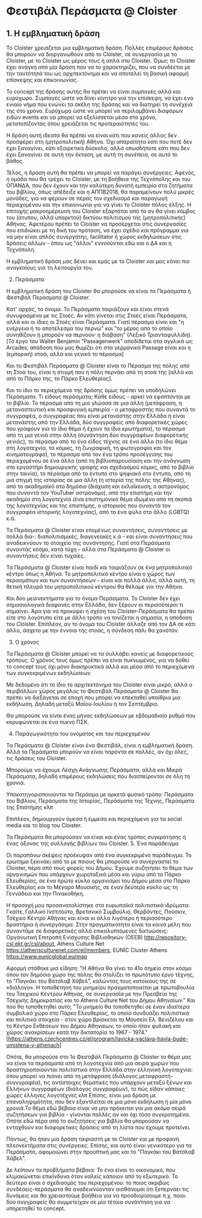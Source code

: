 # Φεστιβάλ Περάσματα @ Cloister

## 1. Η εμβληματική δράση

Το Cloister χρειάζεται μια εμβληματική δράση. Πολλές επιμέρους δράσεις θα μπορούν να διοργανωθούν από το Cloister, σε συνεργασία με το Cloister, με το Cloister ως μέρος τους ή απλά στο Cloister. Όμως το Cloister έχει ανάγκη από μία δράση που να το χαρακτηρίζει, που να συνδέεται με την ταυτότητά του ως αρχιτεκτόνημα και να αποτελεί τη βασική αφορμή επίσκεψης και επικοινωνίας.

Το concept της δράσης αυτής θα πρέπει να είναι συμπαγές αλλά και ευρύχωρο. Συμπαγές ώστε να δίνει κίνητρο για την επίσκεψη, να έχει ένα ενιαίο νήμα που ενώνει τα σκέλη της δράσης και να διατηρεί τη συνέχειά της στο χρόνο. Ευρύχωρο ώστε να μπορεί να περιλαμβάνει διαφόρων ειδών events και να μπορεί να εξελίσσεται μέσα στο χρόνο, μετατοπίζοντας όπου χρειάζεται τις προτεραιότητές του.

Η δράση αυτή ιδεατά θα πρέπει να είναι κάτι που κανείς άλλος δεν προσφέρει στη (μητροπολιτική) Αθήνα. Όχι απαραίτητα κάτι που ποτέ δεν έχει ξαναγίνει, κάτι εξαιρετικά δύσκολο, αλλά οπωσδήποτε κάτι που δεν έχει ξαναγίνει σε αυτή την έκταση, με αυτή τη συνέπεια, σε αυτό το βάθος.

Τέλος, η δράση αυτή θα πρέπει να μπορεί να παράγει συνέργειες. Αφενός, η ομάδα που θα τρέχει το Cloister, με τη βοήθεια της Τεχνόπολης και του ΟΠΑΝΔΑ, που δεν έχουν και την καλύτερη δυνατή εμπειρία στα ζητήματα του βιβλίου, όπως απέδειξε και η ΑΠΠΒ2018, θα παραμείνουν πολύ μικρές μονάδες, για να φέρουν σε πέρας τον σχεδιασμό και παραγωγή περιεχομένου και την επικοινωνία για να γίνει το Cloister πόλος έλξης. Η επιτυχής μακροημέρευση του Cloister εξαρτάται από το αν θα γίνει κόμβος του (άτυπου, αλλά υπαρκτού) δικτύου πολιτισμού της (μητροπολιτικής) Αθήνας. Αφετέρου πρέπει το Cloister να προσέρχεται στις συνεργασίες που επιδιώκει με τη δική του πρόταση, να έχει σχέδιο και πρόγραμμα για να μην είναι απλός συνεργάτης, facilitator ή χώρος εκδηλώσεων στις δράσεις άλλων - όπου ως "άλλοι" εννοούνται εδώ και ο ΔΑ και η Τεχνόπολη.

Η εμβληματική δράση μας δένει και εμάς με το Cloister και μας κάνει πιο αναγκαίους για τη λειτουργία του.

2.	 Περάσματα

Η εμβληματική δράση του Cloister θα μπορούσε να είναι τα Περάσματα ή Φεστιβάλ Περάσματα @ Cloister.

Κατ' αρχάς, το όνομα. Το Περάσματα ταιριάζουν και είναι στενά συνυφασμένα με τις Στοές. Αν κάτι γίνεται στις Στοές είναι Περάσματα, αλλά και οι ίδιες οι Στοές είναι Περάσματα. Γιατί πέρασμα είναι και "η ενέργεια ή το αποτέλεσμα του περνώ" και "το μέρος από το οποίο συνηθίζουν ή μπορούν να περνούν· η διάβαση" (Λεξικό Τριανταφυλλίδη). [Το έργο του Walter Benjamin "Passagenwerk" αποδίδεται στα αγγλικά ως Arcades, απόδοση που μας θυμίζει ότι στα γερμανικά Passage είναι και η (εμπορική) στοά, αλλά και γενικά το πέρασμα]

Και το Φεστιβάλ Περάσματα @ Cloister είναι το Πέρασμα της πόλης από τη Στοά του, είναι η στιγμή που η πόλη περνάει από τη στοά της [αλλά και από το Πάρκο της, το Πάρκο Ελευθερίας].

Και το ίδιο το περιεχόμενο της δράσης όμως πρέπει να υποδηλώνει Περάσματα. Τι είδους περάσματα; Κάθε είδους - αρκεί να εφάπτονται με το βιβλίο. Το πέρασμα από τη μια γλώσσα σε μια άλλη (μετάφραση, η μεταναστευτική και προσφυγική εμπειρία - ο μεταφραστής που συναντά το συγγραφέα, ο συγγραφέας που είναι μετανάστης στην Ελλάδα ή είναι μετανάστης από την Ελλάδα, δύο συγγραφείς από διαφορετικές χώρες που γράφουν για το ίδιο θέμα ή έχουν τα ίδια ερωτήματα), το πέρασμα από τη μια γενιά στην άλλη (συνάντηση δύο συγγραφέων διαφορετικής γενιάς), το πέρασμα από το ένα είδος τέχνης σε ένα άλλο (το ίδιο θέμα στη λογοτεχνία, τα κόμικς, τη ζωγραφική, τη φωτογραφία και τον κινηματογράφο), το πέρασμα από τον ένα τρόπο προσέγγισης του περιεχομένου σε ένα άλλο (από τη βιβλιοπαρουσίαση και την ανάγνωση στο εργαστήρι δημιουργικής γραφής και σχεδιασμού κόμικς, από το βιβλίο στην ταινία), το πέρασμα από το έντυπο στο ψηφιακό στο έντυπο, από τη μια στιγμή της ιστορίας σε μια άλλη (η ιστορία της πόλης της Αθήνας), από το ακαδημαϊκό στο δημόσιο (διάχυση και εκλαΐκευση, ο αστρονόμος που συναντά τον YouTuber αστρονόμο), από την επιστήμη και την ακαδημία στη λογοτεχνία (ένα επιστημονικό θέμα ιδωμένο από τη σκοπιά της λογοτεχνίας και της επιστήμης, ο ιστορικός που συναντά τον συγγραφέα ιστορικής λογοτεχνίας), από το ένα φύλο στο άλλο (LGBTQ) κ.ά.

Τα Περάσματα @ Cloister είναι επομένως συναντήσεις, συναντήσεις με πολλά δια-: διαπολιτισμικές, διαγενεακές κ.ά - και είναι συναντήσεις που αναδεικνύουν το στοιχείο της συνάντησης. Γιατί στα Περάσματα συναντάς κόσμο, κατά τύχη - αλλά στα Περάσματα @ Cloister οι συναντήσεις δεν είναι τυχαίες.

Τα Περάσματα @ Cloister είναι παιδί και ταιριάζουν σε ένα μητροπολιτικό κέντρο όπως η Αθήνα. Το μητροπολιτικό κέντρο είναι ο χώρος των περασμάτων και των συναντήσεων - είναι και πολλά άλλα, αλλά αυτή, τη θετική πλευρά του μητροπολιτικού κέντρου θα θέλαμε για την Αθήνα.

Και δύο μειονεκτήματα για το όνομα Περάσματα. Το Cloister δεν έχει σημασιολογικά διαφανές στην Ελλάδα, δεν ξέρουν οι περισσότεροι τι σημαίνει. Άρα για να προκύψει η σχέση του Cloister-Περάσματα θα πρέπει είτε στο λογότυπο είτε με άλλο τρόπο να τονίζεται η σημασία, η απόδοση του Cloister. Επιπλέον, αν το όνομα του Cloister άλλαζε από τον ΔΑ σε κάτι άλλο, άσχετο με την έννοια της στοάς, η σύνδεση πάλι θα χανόταν.

3.	 Ο χρόνος

Τα Περάσματα @ Cloister μπορεί να τα συλλάβει κανείς με διαφορετικούς τρόπους. Ο χρόνος τους όμως πρέπει να είναι πυκνωμένος, για να δοθεί το concept τους όχι μόνο διακηρυκτικά αλλά και μέσα από το περιεχόμενα των συγκεκριμένων εκδηλώσεων.

Με δεδομένο ότι το ίδιο το αρχιτεκτόνημα του Cloister είναι μικρό, αλλά ο περιβάλλων χώρος μεγάλος το Φεστιβάλ Περάσματα @ Cloister θα πρέπει να διεξάγεται σε εποχή που μπορεί να επεκταθεί υπαίθρια μια εκδήλωση. Δηλαδή μεταξύ Μαΐου-Ιουλίου ή τον Σεπτέμβριο.

Θα μπορούσε να είναι ένας μήνας εκδηλώσεων με εβδομαδιαίο ρυθμό που κορυφώνεται σε ένα πυκνό ΠΣΚ.

4.	 Παραγωγικότητα του ονόματος και του περιεχομένου

Τα Περάσματα @ Cloister είναι ένα Φεστιβάλ, είναι η εμβληματική δράση. Αλλά τα Περάσματα μπορούν να είναι παρόντα σε πολλές, αν όχι όλες, τις δράσεις του Cloister.

Μπορούμε να έχουμε Λέσχη Ανάγνωσης Περάσματα, αλλά και Μικρά Περάσματα, δηλαδή επιμέρους εκδηλώσεις που διασπείρονται σε όλη τη χρονιά.

Υποκατηγοριοποιούνται τα Περάσμα με αρκετά φυσικό τρόπο: Περάσματα του Βιβλίου, Περάσματα της Ιστορίας, Περάσματα της Τέχνης, Περάσματα της Επιστήμης κλπ

Επιπλέον, δημιουργούν άμεσα ή έμμεσα και περιεχόμενο για τα social media και το blog του Cloister.

Τα Περάσματα θα μπορούσαν να είναι και ένας τρόπος συγκρότησης ή ένας άξονας της συλλογής βιβλίων του Cloister.
5.	 Ένα παράδειγμα

Οι παραπάνω σκέψεις προέκυψαν από ένα συγκεκριμένο παράδειγμα. Το ερώτημα ξεκινάει από το με ποιους θα μπορούσε να συνεργαστεί το Cloister, πέρα από τους φορείς του Δήμου. Έχουμε συζητήσει το θέμα των οργανισμών που υπάρχουν χωροταξικά μέσα και γύρω από το Πάρκο Ελευθερίας, σε ένα πρώτο κύκλο οργανισμοί του Δήμου μέσα στο Πάρκο Ελευθερίας και το Μέγαρο Μουσικής, σε έναν δεύτερο κύκλο ως τη Γεννάδειο και την Πινακοθήκη. 

Η προσοχή μου προσανατολίστηκε στα ευρωπαϊκά πολιτιστικά ιδρύματα: Γκαίτε, Γαλλικό Ινστιτούτο, Βρετανικό Συμβούλιο, Θερβάντες, Πούσκιν, Τσέχικο Κέντρο Αθήνας και είναι κι άλλα λιγότερο ή περισσότερο δραστήρια ή συνεργάσιμα. Στην πραγματικότητα είναι τα κοινά μέλη που συναντάμε σε διαφορετικές αλλά επικαλυπτόμενες δικτυώσεις: Οργανωτική Επιτροπή Ενίσχυσης Βιβλιοθηκών (ΟΕΕΒ) http://repository-csl.ekt.gr/csl/about, Athens Culture Net https://athensculturenet.com/el/members, EUNIC Cluster Athens https://www.eunicglobal.eu/map 

Αφορμή στάθηκε μια είδηση: "Η Αθήνα θα γίνει το 41ο σημείο στον κόσμο όπου τον δημόσιο χώρο της πόλης θα στολίζει το πρωτότυπο έργο τέχνης, το "Παγκάκι του Βάτσλαβ Χάβελ", καλώντας τους κατοίκους της σε «διάλογο». Η τοποθέτηση του μνημείου πραγματοποιείται με πρωτοβουλία του Τσεχικού Κέντρου Αθήνας, σε συνεργασία με την Πρεσβεία της Τσεχικής Δημοκρατίας και το Athens Culture Net του Δήμου Αθηναίων." Και πού θα τοποθετηθεί αυτό; "Το μνημείο θα τοποθετηθεί σε έναν ιδιαίτερα συμβολικό χώρο στο Πάρκο Ελευθερίας, το οποίο συνδυάζει πολιτιστικά και πολιτικά στοιχεία - στον χώρο βρίσκεται το Μουσείο Ελ. Βενιζέλου και το Κέντρο Εκθέσεων του Δήμου Αθηναίων, το οποίο ήταν φυλακή και χώρος ανακρίσεων κατά την δικτατορία το 1967 - 1974." [https://athens.czechcentres.cz/el/program/lavicka-vaclava-havla-bude-umistena-v-athenach]

Οπότε, θα μπορούσε στο 1ο Φεστιβάλ Περάσματα @ Cloister το θέμα μας να είναι τα περάσματα από τη λογοτεχνία από μια σειρά χωρών που δραστηριοποιούνται πολιτιστικά στην Ελλάδα στην ελληνική λογοτεχνία: όπου μπορεί να πιάνει από τη μετάφραση (διάλογος μεταφραστή-συγγγραφέα), τις αντίστοιχες θεματικές που υπάρχουν μεταξύ ξένων και Ελλήνων συγγραφέων (διάλογος συγγραφέων), το πώς είδαν κάποιες χώρες έλληνες λογοτέχνες κλπ Επίσης, είναι μια δράση με επαναληψιμότητα, που δεν εξαντλείται σε μια μόνο εκδήλωση ή μία μόνο χρονιά.Το θέμα εδώ βέβαια είναι να μην πρόκειται για μια ακόμα σειρά συζητήσεων για βιβλία - γίνονται πολλές αν και όχι τόσο συγκροτημένα. Οπότε εδώ πέρα από το συζητήσεις για βιβλία θα μπορούσαν να ενταχθούν και διαφορετικές δράσεις από τη λίστα που έχουμε προτείνει. 

Πάντως, θα ήταν μια δράση ταιριαστή με το Cloister και με προφανή πλεονεκτήματα στις συνέργειες. Επίσης, και αυτό είναι γενικότερο για τα Περάσματα, αφομοιώνει στην προοπτική μας και το "Παγκάκι του Βάτσλαβ Χάβελ". 

Δε λείπουν τα προβλήματα βέβαια: Το ένα είναι το οικονομικό, που κλιμακώνεται επικίνδυνα όταν καλείς κάποιον από το εξωτερικό. Το δεύτερο είναι ο σχεδιασμός του περιεχομένου: το ποιος ακριβώς συνδέσεις-περάσματα θα αναδεικνύονταν αισθάνομαι ότι ξεπερνάει τις δυνάμεις και θα χρειαστούμε βοήθεια για να προσδιορίσουμε π.χ. ποιοι δύο συγγραφείς θα συμμετείχαν σε μία τέτοια συνάντηση για να υπηρετηθεί το concept.
